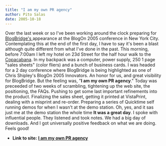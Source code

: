 ```yaml
---
title: "I am my own PR agency"
author: Pito Salas
date: 2005-10-18
---
```


Over the last week or so I've been working around the clock preparing for
[BlogBridge's ](<http://www.blogonevent.com/>)appearance at the BlogOn 2005
conference in New York City.  Contemplating this at the end of the first day,
I have to say it's been a blast although quite different from what I've done
in the past.  This morning, before 7:00am I left my hotel on 23d Street for
the half hour walk to the
[Copacabana](<http://www.nightclubvip.net/club/copacabana.asp>).  In my
backpack was a computer, power supply, 250 1 page "sales sheets" (color
fliers) and a bunch of business cards. I was headed for a 2 day conference
where BlogBridge is being highlighted as one of Chris Shipley's BlogOn 2005
Innovators. An honor for us, and great visibility for BlogBridge. But the
feeling was, "**I am my own PR agency**." Today was preceeded of two weeks of
scrambling, tightening up the web site, the positioning, the FAQs. Pushing to
get some last important refinements into the product. Finalizing the sales
sheet, getting it printed at VistaPrint, dealing with a misprint and re-order.
Preparing a series of Quicktime self running demos for when I wasn't at the
demo station. Oh, yes, and it sas just me at the demo station the whole time
**It was a great day**. I spoke with influential people. They listened and
took notes. We had a big day of downloads. And I got universally positive
feedback on what we are doing. Feels good!  


* **Link to site:** **[I am my own PR agency](None)**
